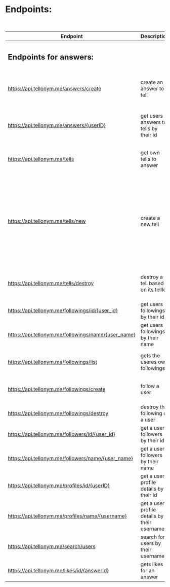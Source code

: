 # Endpoints:<br /><br />
|Endpoint|Description|parameters|Other|
|--------|-----------|:--------:|:-----:|
|<h2> Endpoints for answers:<br /></h2>|
|https://api.tellonym.me/answers/create |create an answer to a tell|limit--limit for tells to fetch,<br />answer--answer as written text,<br />tellId--Tell id to respond to|Auth required|
|https://api.tellonym.me/answers/{userID}|get users answers to tells by their id|userId--user-ID(self explanatory),<br />pos--position to get,<br /> optional:limit--limit of Results, max 100)|max Limit 100,<br />No auth required|
|https://api.tellonym.me/tells | get own tells to answer|optional:<br />limit--limit for number of fetches, max. 300,<br />pos--position to start fetching|Auth required,<br />max. limit 300|
|https://api.tellonym.me/tells/new |create a new tell||tell--text which tell should contain,<br />userId--user to send the tell to,<br />limit--limit of tells to fetch,<br />isInstagramInAppBrowser--False,<br />isSenderRevealed--bool which shows if senders name should be revealed,<br />optional:senderStatus--should be 2 if sender revealed. If not, won't show sender in Tellonym|Auth needed|
|https://api.tellonym.me/tells/destroy |destroy a tell based on its tellId|tellId--Tell id for a certain tell you want to destroy,<br />optionak: limit--limit for following request||Auth required, won't generate a server response|
|https://api.tellonym.me/followings/id/{user_id}|get users followings by their id|None|No auth required,<br />max Limit 500|
|https://api.tellonym.me/followings/name/{user_name}|get users followings by their name|None|No auth required,<br />max Limit 500|
|https://api.tellonym.me/followings/list |gets the useres own followings| optional: limit--how many results to fetch,<br />pos--at which position to fetch|Max limit is 500,<br />Auth token required|
|https://api.tellonym.me/followings/create |follow a user|userId--userId to follow,<br />isFollowingAnonymous--bool if anonymous| Auth required|
|https://api.tellonym.me/followings/destroy |destroy the following of a user|userId--userId to destroy follow with|Auth required|
|https://api.tellonym.me/followers/id/{user_id}|get a users followers by their id|None|No auth required,<br />max Limit 500|
|https://api.tellonym.me/followers/name/{user_name}|get a users followers by their name|None|No auth required,<br />max Limit 500|
|https://api.tellonym.me/profiles/id/{userID}|get a users profile details by their id|None|No auth required|
|https://api.tellonym.me/profiles/name/{username}|get a users profile details by their username|None|No auth required|
|https://api.tellonym.me/search/users |search for users by their username|searchString--String to search for,<br />optional:limit--limit for search Results|Token necessary,<br />max Limit 50|
|https://api.tellonym.me/likes/id/{answerId}|gets likes for an answer|none|No auth required,<br />max Limit 50|
